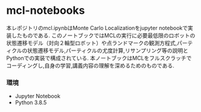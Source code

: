 # mcl-notebooks
本レポジトリのmcl.ipynbはMonte Carlo Localizationをjupyter notebookで実装したものである.
このノートブックではMCLの実行に必要最低限のロボットの状態遷移モデル（対向２輪型ロボット）や点ランドマークの観測方程式,パーティクルの状態遷移モデル,パーティクルの尤度計算,リサンプリング等の説明とPythonでの実装で構成されている.
本ノートブックはMCLをフルスクラッチでコーディングし,自身の学習,講義内容の理解を深めるためのものである.
### 環境
* Jupyter Notebook
* Python 3.8.5
